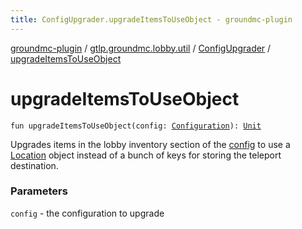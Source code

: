 ```yaml
---
title: ConfigUpgrader.upgradeItemsToUseObject - groundmc-plugin
---
```


[groundmc-plugin](../../index.html) / [gtlp.groundmc.lobby.util](../index.html) / [ConfigUpgrader](index.html) / [upgradeItemsToUseObject](.)

# upgradeItemsToUseObject

`fun upgradeItemsToUseObject(config: `[`Configuration`](https://hub.spigotmc.org/javadocs/spigot/org/bukkit/configuration/Configuration.html)`): `[`Unit`](https://kotlinlang.org/api/latest/jvm/stdlib/kotlin/-unit/index.html)

Upgrades items in the lobby inventory section of the [config](upgrade-items-to-use-object.html#gtlp.groundmc.lobby.util.ConfigUpgrader$upgradeItemsToUseObject(org.bukkit.configuration.Configuration)/config) to use a
[Location](https://hub.spigotmc.org/javadocs/spigot/org/bukkit/Location.html) object instead of a bunch of keys for storing the teleport
destination.

### Parameters

`config` - the configuration to upgrade
